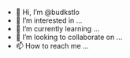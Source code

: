 - 👋 Hi, I’m @budkstlo
- 👀 I’m interested in ...
- 🌱 I’m currently learning ...
- 💞️ I’m looking to collaborate on ...
- 📫 How to reach me ...

<!---
budkstlo/budkstlo is a ✨ special ✨ repository because its `README.md` (this file) appears on your GitHub profile.
You can click the Preview link to take a look at your changes.
--->
